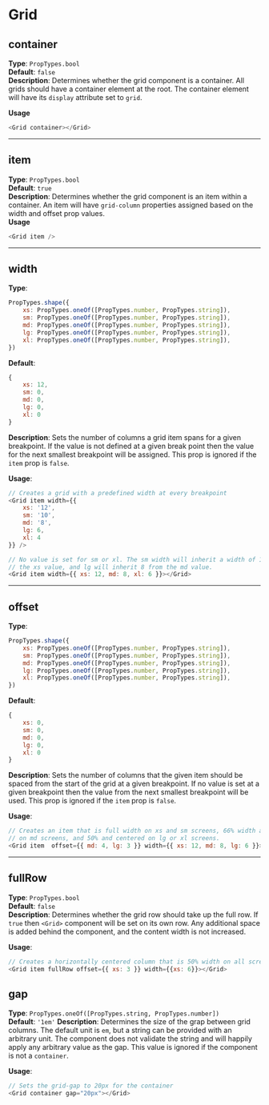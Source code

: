# Grid

## container
__Type__: `PropTypes.bool`  
__Default__: `false`  
__Description__: Determines whether the grid component is a container. All grids 
should have a container element at the root. The container element will have its
`display` attribute set to `grid`.

__Usage__
```Javascript
<Grid container></Grid>
```

--- 

## item
__Type__: `PropTypes.bool`  
__Default__: `true`  
__Description__: Determines whether the grid component is an item within a container.
An item will have `grid-column` properties assigned based on the width and offset
prop values.   
__Usage__
```Javascript
<Grid item />
```

--- 

## width
__Type__: 
```Javascript
PropTypes.shape({
    xs: PropTypes.oneOf([PropTypes.number, PropTypes.string]),
    sm: PropTypes.oneOf([PropTypes.number, PropTypes.string]),
    md: PropTypes.oneOf([PropTypes.number, PropTypes.string]),
    lg: PropTypes.oneOf([PropTypes.number, PropTypes.string]),
    xl: PropTypes.oneOf([PropTypes.number, PropTypes.string]),
})
```
__Default__: 
```Javascript
{
    xs: 12,
    sm: 0,
    md: 0,
    lg: 0,
    xl: 0
}
```
__Description__: Sets the number of columns a grid item spans for a given breakpoint.
If the value is not defined at a given break point then the value for the next 
smallest breakpoint will be assigned. This prop is ignored if the `item` prop is 
`false`.  

__Usage__:
```Javascript
// Creates a grid with a predefined width at every breakpoint
<Grid item width={{
    xs: '12',
    sm: '10',
    md: '8',
    lg: 6,
    xl: 4
}} />

// No value is set for sm or xl. The sm width will inherit a width of 12 from
// the xs value, and lg will inherit 8 from the md value.
<Grid item width={{ xs: 12, md: 8, xl: 6 }}></Grid>
```

--- 

## offset
__Type__:
```Javascript
PropTypes.shape({
    xs: PropTypes.oneOf([PropTypes.number, PropTypes.string]),
    sm: PropTypes.oneOf([PropTypes.number, PropTypes.string]),
    md: PropTypes.oneOf([PropTypes.number, PropTypes.string]),
    lg: PropTypes.oneOf([PropTypes.number, PropTypes.string]),
    xl: PropTypes.oneOf([PropTypes.number, PropTypes.string]),
})
```
__Default__: 
```Javascript
{
    xs: 0,
    sm: 0,
    md: 0,
    lg: 0,
    xl: 0
}
```
__Description__: Sets the number of columns that the given item should be spaced from
the start of the grid at a given breakpoint. If no value is set at a given breakpoint
then the value from the next smallest breakpoint will be used. This prop is ignored 
if the `item` prop is `false`.

__Usage__:
```Javascript
// Creates an item that is full width on xs and sm screens, 66% width and centered 
// on md screens, and 50% and centered on lg or xl screens.
<Grid item  offset={{ md: 4, lg: 3 }} width={{ xs: 12, md: 8, lg: 6 }}>
```

--- 

## fullRow
__Type__: `PropTypes.bool`  
__Default__: `false`  
__Description__: Determines whether the grid row should take up the full row. If 
`true` then `<Grid>` component will be set on its own row. Any additional space is
added behind the component, and the content width is not increased.

__Usage__:
```Javascript
// Creates a horizontally centered column that is 50% width on all screens
<Grid item fullRow offset={{ xs: 3 }} width={{xs: 6}}></Grid>
```

## gap
__Type__: `PropTypes.oneOf([PropTypes.string, PropTypes.number])`  
__Default__: `'1em'`
__Description__: Determines the size of the grap between grid columns. The default
unit is `em`, but a string can be provided with an arbitrary unit. The component 
does not validate the string and will happily apply any arbitrary value as the gap.
This value is ignored if the component is not a `container`. 

__Usage__:
```Javascript
// Sets the grid-gap to 20px for the container
<Grid container gap="20px"></Grid>
```